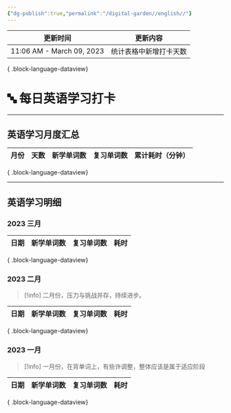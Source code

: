 ```yaml
---
{"dg-publish":true,"permalink":"/digital-garden//english//"}
---
```



| 更新时间                      | 更新内容        |
| ------------------------- | ----------- |
| 11:06 AM - March 09, 2023 | 统计表格中新增打卡天数 |

{ .block-language-dataview}

# 🔤 每日英语学习打卡

---

## 英语学习月度汇总

| 月份 | 天数 | 新学单词数 | 复习单词数 | 累计耗时（分钟） |
| -- | -- | ----- | ----- | -------- |

{ .block-language-dataview}

---

## 英语学习明细

### 2023 三月

| 日期 | 新学单词数 | 复习单词数 | 耗时 |
| -- | ----- | ----- | -- |

{ .block-language-dataview}

### 2023 二月

> [!info] 二月份，压力与挑战并存，持续进步。

| 日期 | 新学单词数 | 复习单词数 | 耗时 |
| -- | ----- | ----- | -- |

{ .block-language-dataview}

### 2023 一月

> [!info] 一月份，在背单词上，有些许调整，整体应该是属于适应阶段

| 日期 | 新学单词数 | 复习单词数 | 耗时 |
| -- | ----- | ----- | -- |

{ .block-language-dataview}
